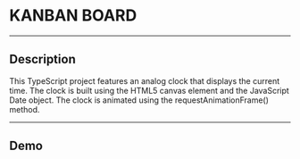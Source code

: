 # **KANBAN BOARD**

---

## Description

This TypeScript project features an analog clock that displays the current time. The clock is built using the HTML5 canvas element and the JavaScript Date object. The clock is animated using the requestAnimationFrame() method.

---

## Demo
